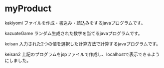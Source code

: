 # myProduct
kakiyomi
ファイルを作成・書込み・読込みをするjavaプログラムです。

kazuateGame
ランダム生成された数字を当てるjavaプログラムです。

keisan
入力された2つの値を選択した計算方法で計算するjavaプログラムです。

keisan2
上記のプログラムをjspファイルで作成し、localhostで表示できるようにしました。
